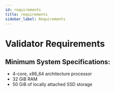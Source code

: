 ```yaml
---
id: requirements
title: requirements
sidebar_label: Requirements
---
```

# Validator Requirements

## Minimum System Specifications:

- 4-core, x86_64 architecture processor
- 32 GiB RAM
- 50 GiB of locally attached SSD storage
